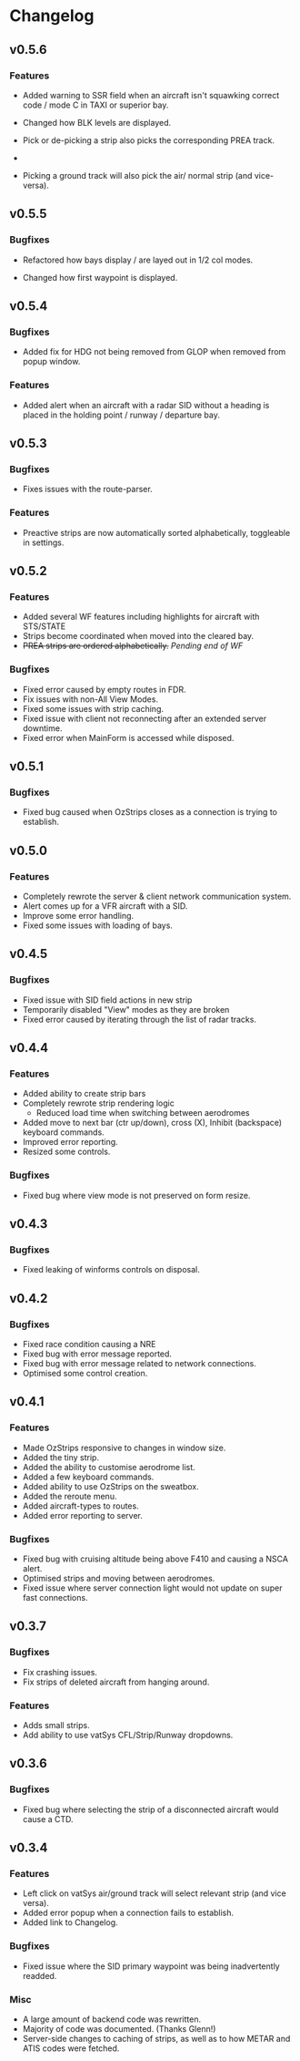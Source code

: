 # Changelog
## v0.5.6
### Features
- Added warning to SSR field when an aircraft isn't squawking correct code / mode C in TAXI or superior bay.

- Changed how BLK levels are displayed.

- Pick or de-picking a strip also picks the corresponding PREA track.
- 
- Picking a ground track will also pick the air/ normal strip (and vice-versa).

## v0.5.5
### Bugfixes
- Refactored how bays display / are layed out in 1/2 col modes.

- Changed how first waypoint is displayed.
## v0.5.4
### Bugfixes
- Added fix for HDG not being removed from GLOP when removed from popup window.

### Features
- Added alert when an aircraft with a radar SID without a heading is placed in the holding point / runway / departure bay.

## v0.5.3
### Bugfixes
- Fixes issues with the route-parser.
### Features
- Preactive strips are now automatically sorted alphabetically, toggleable in settings.

## v0.5.2
### Features
- Added several WF features including highlights for aircraft with STS/STATE
- Strips become coordinated when moved into the cleared bay.
- ~~PREA strips are ordered alphabetically.~~ *Pending end of WF*

### Bugfixes
- Fixed error caused by empty routes in FDR.
- Fix issues with non-All View Modes.
- Fixed some issues with strip caching.
- Fixed issue with client not reconnecting after an extended server downtime.
- Fixed error when MainForm is accessed while disposed.

## v0.5.1
### Bugfixes
- Fixed bug caused when OzStrips closes as a connection is trying to establish.

## v0.5.0
### Features
- Completely rewrote the server & client network communication system.
- Alert comes up for a VFR aircraft with a SID.
- Improve some error handling.
- Fixed some issues with loading of bays.

## v0.4.5
### Bugfixes
- Fixed issue with SID field actions in new strip
- Temporarily disabled "View" modes as they are broken
- Fixed error caused by iterating through the list of radar tracks.

## v0.4.4
### Features
- Added ability to create strip bars
- Completely rewrote strip rendering logic
    - Reduced load time when switching between aerodromes
- Added move to next bar (ctr up/down), cross (X), Inhibit (backspace) keyboard commands.
- Improved error reporting.
- Resized some controls.
### Bugfixes
- Fixed bug where view mode is not preserved on form resize.

## v0.4.3
### Bugfixes
- Fixed leaking of winforms controls on disposal.

## v0.4.2
### Bugfixes
- Fixed race condition causing a NRE
- Fixed bug with error message reported.
- Fixed bug with error message related to network connections.
- Optimised some control creation.

## v0.4.1
### Features
- Made OzStrips responsive to changes in window size.
- Added the tiny strip.
- Added the ability to customise aerodrome list.
- Added a few keyboard commands.
- Added ability to use OzStrips on the sweatbox.
- Added the reroute menu.
- Added aircraft-types to routes.
- Added error reporting to server.

### Bugfixes
- Fixed bug with cruising altitude being above F410 and causing a NSCA alert.
- Optimised strips and moving between aerodromes.
- Fixed issue where server connection light would not update on super fast connections.

## v0.3.7
### Bugfixes
- Fix crashing issues.
- Fix strips of deleted aircraft from hanging around.

### Features
- Adds small strips.
- Add ability to use vatSys CFL/Strip/Runway dropdowns.

## v0.3.6
### Bugfixes
- Fixed bug where selecting the strip of a disconnected aircraft would cause a CTD.

## v0.3.4
### Features
- Left click on vatSys air/ground track will select relevant strip (and vice versa).
- Added error popup when a connection fails to establish.
- Added link to Changelog.
### Bugfixes
- Fixed issue where the SID primary waypoint was being inadvertently readded.
### Misc
- A large amount of backend code was rewritten.
- Majority of code was documented. (Thanks Glenn!)
- Server-side changes to caching of strips, as well as to how METAR and ATIS codes were fetched.
